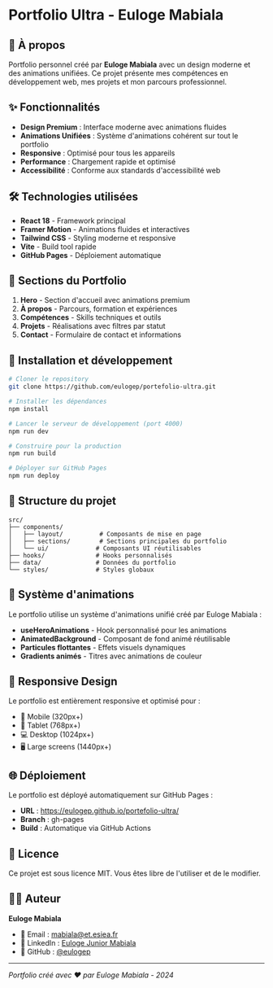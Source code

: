 # Portfolio Ultra - Euloge Mabiala

## 🚀 À propos

Portfolio personnel créé par **Euloge Mabiala** avec un design moderne et des animations unifiées. Ce projet présente mes compétences en développement web, mes projets et mon parcours professionnel.

## ✨ Fonctionnalités

- **Design Premium** : Interface moderne avec animations fluides
- **Animations Unifiées** : Système d'animations cohérent sur tout le portfolio
- **Responsive** : Optimisé pour tous les appareils
- **Performance** : Chargement rapide et optimisé
- **Accessibilité** : Conforme aux standards d'accessibilité web

## 🛠️ Technologies utilisées

- **React 18** - Framework principal
- **Framer Motion** - Animations fluides et interactives
- **Tailwind CSS** - Styling moderne et responsive
- **Vite** - Build tool rapide
- **GitHub Pages** - Déploiement automatique

## 🎨 Sections du Portfolio

1. **Hero** - Section d'accueil avec animations premium
2. **À propos** - Parcours, formation et expériences
3. **Compétences** - Skills techniques et outils
4. **Projets** - Réalisations avec filtres par statut
5. **Contact** - Formulaire de contact et informations

## 🚀 Installation et développement

```bash
# Cloner le repository
git clone https://github.com/eulogep/portefolio-ultra.git

# Installer les dépendances
npm install

# Lancer le serveur de développement (port 4000)
npm run dev

# Construire pour la production
npm run build

# Déployer sur GitHub Pages
npm run deploy
```

## 📁 Structure du projet

```
src/
├── components/
│   ├── layout/          # Composants de mise en page
│   ├── sections/        # Sections principales du portfolio
│   └── ui/             # Composants UI réutilisables
├── hooks/              # Hooks personnalisés
├── data/               # Données du portfolio
└── styles/             # Styles globaux
```

## 🎯 Système d'animations

Le portfolio utilise un système d'animations unifié créé par Euloge Mabiala :

- **useHeroAnimations** - Hook personnalisé pour les animations
- **AnimatedBackground** - Composant de fond animé réutilisable
- **Particules flottantes** - Effets visuels dynamiques
- **Gradients animés** - Titres avec animations de couleur

## 📱 Responsive Design

Le portfolio est entièrement responsive et optimisé pour :
- 📱 Mobile (320px+)
- 📱 Tablet (768px+)
- 💻 Desktop (1024px+)
- 🖥️ Large screens (1440px+)

## 🌐 Déploiement

Le portfolio est déployé automatiquement sur GitHub Pages :
- **URL** : https://eulogep.github.io/portefolio-ultra/
- **Branch** : gh-pages
- **Build** : Automatique via GitHub Actions

## 📄 Licence

Ce projet est sous licence MIT. Vous êtes libre de l'utiliser et de le modifier.

## 👨‍💻 Auteur

**Euloge Mabiala**
- 📧 Email : mabiala@et.esiea.fr
- 🔗 LinkedIn : [Euloge Junior Mabiala](https://www.linkedin.com/in/euloge-junior-mabiala)
- 🐙 GitHub : [@eulogep](https://github.com/eulogep)

---

*Portfolio créé avec ❤️ par Euloge Mabiala - 2024*
